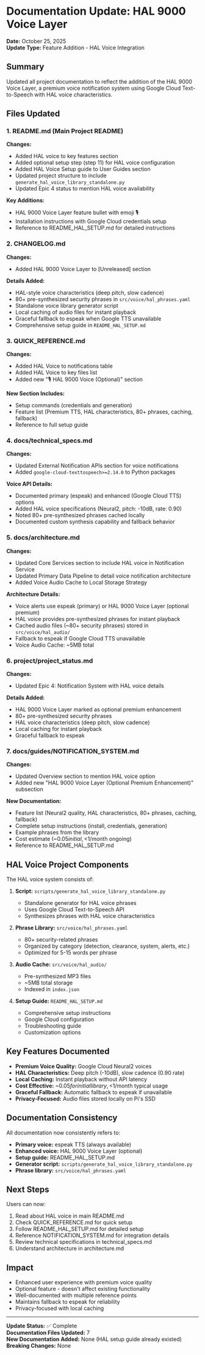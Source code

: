 # Documentation Update: HAL 9000 Voice Layer

**Date:** October 25, 2025  
**Update Type:** Feature Addition - HAL Voice Integration

## Summary

Updated all project documentation to reflect the addition of the HAL 9000 Voice Layer, a premium voice notification system using Google Cloud Text-to-Speech with HAL voice characteristics.

## Files Updated

### 1. README.md (Main Project README)
**Changes:**
- Added HAL voice to key features section
- Added optional setup step (step 11) for HAL voice configuration
- Added HAL Voice Setup guide to User Guides section
- Updated project structure to include `generate_hal_voice_library_standalone.py`
- Updated Epic 4 status to mention HAL voice availability

**Key Additions:**
- HAL 9000 Voice Layer feature bullet with emoji 🎙️
- Installation instructions with Google Cloud credentials setup
- Reference to README_HAL_SETUP.md for detailed instructions

### 2. CHANGELOG.md
**Changes:**
- Added HAL 9000 Voice Layer to [Unreleased] section

**Details Added:**
- HAL-style voice characteristics (deep pitch, slow cadence)
- 80+ pre-synthesized security phrases in `src/voice/hal_phrases.yaml`
- Standalone voice library generator script
- Local caching of audio files for instant playback
- Graceful fallback to espeak when Google TTS unavailable
- Comprehensive setup guide in `README_HAL_SETUP.md`

### 3. QUICK_REFERENCE.md
**Changes:**
- Added HAL Voice to notifications table
- Added HAL Voice to key files list
- Added new "🎙️ HAL 9000 Voice (Optional)" section

**New Section Includes:**
- Setup commands (credentials and generation)
- Feature list (Premium TTS, HAL characteristics, 80+ phrases, caching, fallback)
- Reference to full setup guide

### 4. docs/technical_specs.md
**Changes:**
- Updated External Notification APIs section for voice notifications
- Added `google-cloud-texttospeech>=2.14.0` to Python packages

**Voice API Details:**
- Documented primary (espeak) and enhanced (Google Cloud TTS) options
- Added HAL voice specifications (Neural2, pitch: -10dB, rate: 0.90)
- Noted 80+ pre-synthesized phrases cached locally
- Documented custom synthesis capability and fallback behavior

### 5. docs/architecture.md
**Changes:**
- Updated Core Services section to include HAL voice in Notification Service
- Updated Primary Data Pipeline to detail voice notification architecture
- Added Voice Audio Cache to Local Storage Strategy

**Architecture Details:**
- Voice alerts use espeak (primary) or HAL 9000 Voice Layer (optional premium)
- HAL voice provides pre-synthesized phrases for instant playback
- Cached audio files (~80+ security phrases) stored in `src/voice/hal_audio/`
- Fallback to espeak if Google Cloud TTS unavailable
- Voice Audio Cache: ~5MB total

### 6. project/project_status.md
**Changes:**
- Updated Epic 4: Notification System with HAL voice details

**Details Added:**
- HAL 9000 Voice Layer marked as optional premium enhancement
- 80+ pre-synthesized security phrases
- HAL voice characteristics (deep pitch, slow cadence)
- Local caching for instant playback
- Graceful fallback to espeak

### 7. docs/guides/NOTIFICATION_SYSTEM.md
**Changes:**
- Updated Overview section to mention HAL voice option
- Added new "HAL 9000 Voice Layer (Optional Premium Enhancement)" subsection

**New Documentation:**
- Feature list (Neural2 quality, HAL characteristics, 80+ phrases, caching, fallback)
- Complete setup instructions (install, credentials, generation)
- Example phrases from the library
- Cost estimate (~$0.05 initial, <$1/month ongoing)
- Reference to README_HAL_SETUP.md

## HAL Voice Project Components

The HAL voice system consists of:

1. **Script:** `scripts/generate_hal_voice_library_standalone.py`
   - Standalone generator for HAL voice phrases
   - Uses Google Cloud Text-to-Speech API
   - Synthesizes phrases with HAL voice characteristics

2. **Phrase Library:** `src/voice/hal_phrases.yaml`
   - 80+ security-related phrases
   - Organized by category (detection, clearance, system, alerts, etc.)
   - Optimized for 5-15 words per phrase

3. **Audio Cache:** `src/voice/hal_audio/`
   - Pre-synthesized MP3 files
   - ~5MB total storage
   - Indexed in `index.json`

4. **Setup Guide:** `README_HAL_SETUP.md`
   - Comprehensive setup instructions
   - Google Cloud configuration
   - Troubleshooting guide
   - Customization options

## Key Features Documented

- **Premium Voice Quality:** Google Cloud Neural2 voices
- **HAL Characteristics:** Deep pitch (-10dB), slow cadence (0.90 rate)
- **Local Caching:** Instant playback without API latency
- **Cost Effective:** ~$0.05 for initial library, <$1/month typical usage
- **Graceful Fallback:** Automatic fallback to espeak if unavailable
- **Privacy-Focused:** Audio files stored locally on Pi's SSD

## Documentation Consistency

All documentation now consistently refers to:
- **Primary voice:** espeak TTS (always available)
- **Enhanced voice:** HAL 9000 Voice Layer (optional)
- **Setup guide:** README_HAL_SETUP.md
- **Generator script:** `scripts/generate_hal_voice_library_standalone.py`
- **Phrase library:** `src/voice/hal_phrases.yaml`

## Next Steps

Users can now:
1. Read about HAL voice in main README.md
2. Check QUICK_REFERENCE.md for quick setup
3. Follow README_HAL_SETUP.md for detailed setup
4. Reference NOTIFICATION_SYSTEM.md for integration details
5. Review technical specifications in technical_specs.md
6. Understand architecture in architecture.md

## Impact

- Enhanced user experience with premium voice quality
- Optional feature - doesn't affect existing functionality
- Well-documented with multiple reference points
- Maintains fallback to espeak for reliability
- Privacy-focused with local caching

---

**Update Status:** ✅ Complete  
**Documentation Files Updated:** 7  
**New Documentation Added:** None (HAL setup guide already existed)  
**Breaking Changes:** None

